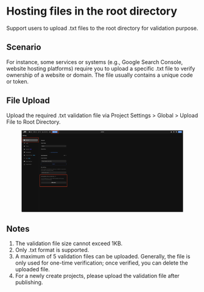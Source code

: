 # Hosting files in the root directory

Support users to upload .txt files to the root directory for validation purpose.

## Scenario
For instance, some services or systems (e.g., Google Search Console, website hosting platforms) require you to upload a specific .txt file to verify ownership of a website or domain. The file usually contains a unique code or token.

## File Upload

Upload the required .txt validation file via Project Settings > Global > Upload File to Root Directory.
<figure><img src="../.gitbook/assets/verification-file.jpeg" alt=""><figcaption></figcaption></figure>

##  Notes
1. The validation file size cannot exceed 1KB.
2. Only .txt format is supported.
3. A maximum of 5 validation files can be uploaded. Generally, the file is only used for one-time verification; once verified, you can delete the uploaded file.
4. For a newly create projects, please upload the validation file after publishing.